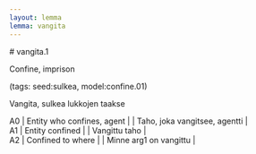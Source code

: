 ```yaml
---
layout: lemma
lemma: vangita
---
```


<div class="sense">
# <span class="sensename">vangita.1</span>

<span class="description">Confine, imprison</span>

(tags: seed:sulkea, model:confine.01)

<span class="description">Vangita, sulkea lukkojen taakse</span>

A0 | Entity who confines, agent |   | Taho, joka vangitsee, agentti |  
A1 | Entity confined |   | Vangittu taho |  
A2 | Confined to where |   | Minne arg1 on vangittu |  

</div>

